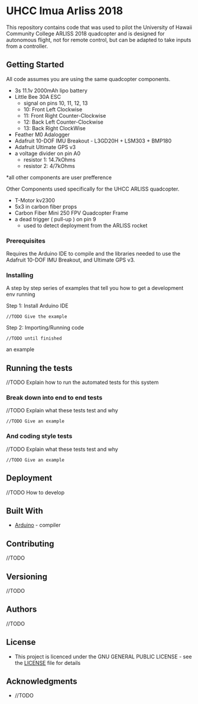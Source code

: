 # UHCC Imua Arliss 2018

This repository contains code that was used to pilot the University of Hawaii Community College ARLISS 2018 quadcopter and is designed for autonomous flight, not for remote control, but can be adapted to take inputs from a controller.

## Getting Started

All code assumes you are using the same quadcopter components.

- 3s 11.1v 2000mAh lipo battery
- Little Bee 30A ESC
  - signal on pins 10, 11, 12, 13
  - 10: Front Left    Clockwise
  - 11: Front Right   Counter-Clockwise
  - 12: Back Left     Counter-Clockwise
  - 13: Back Right    ClockWise
- Feather M0 Adalogger
- Adafruit 10-DOF IMU Breakout - L3GD20H + LSM303 + BMP180
- Adafruit Ultimate GPS v3
- a voltage divider on pin A0
  - resistor 1: 14.7kOhms
  - resistor 2: 4/7kOhms

*all other components are user prefference

Other Components used specifically for the UHCC ARLISS quadcopter.
- T-Motor kv2300
- 5x3 in carbon fiber props
- Carbon Fiber Mini 250 FPV Quadcopter Frame
- a dead trigger ( pull-up ) on pin 9
  - used to detect deployment from the ARLISS rocket

### Prerequisites

Requires the Arduino IDE to compile and the libraries needed to use the Adafruit 10-DOF IMU Breakout, and Ultimate GPS v3.

### Installing

A step by step series of examples that tell you how to get a development env running

Step 1: Install Arduino IDE

```
//TODO Give the example
```

Step 2: Importing/Running code

```
//TODO until finished
```

an example

## Running the tests

//TODO Explain how to run the automated tests for this system

### Break down into end to end tests

//TODO Explain what these tests test and why

```
//TODO Give an example
```

### And coding style tests

//TODO Explain what these tests test and why

```
//TODO Give an example
```

## Deployment

//TODO How to develop

## Built With
- [Arduino](https://www.arduino.cc/) - compiler

## Contributing

//TODO 

## Versioning

//TODO 

## Authors

//TODO 

## License

- This project is licenced under the GNU GENERAL PUBLIC LICENSE - see the [LICENSE](LICENSE) file for details


## Acknowledgments

* //TODO 

